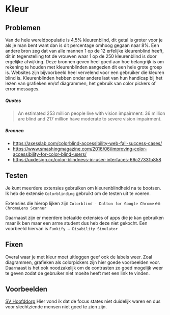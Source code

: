 # Kleur
## Problemen
Van de hele wereldpopulatie is 4,5% kleurenblind, dit getal is groter voor je als je man bent want dan is dit percentage omhoog gegaan naar 8%. Een andere bron zeg dat van alle mannen 1 op de 12 erfelijke kleurenblind heeft, dit in tegenstelling tot de vrouwen waar 1 op de 250 kleurenblind is door ergelijke afwijking. Deze bronnen geven heel goed aan hoe belangrijk is om rekening te houden met kleurenblinden aangezien dit een hele grote groep is. Websites zijn bijvoorbeeld heel vervelend voor een gebruiker die kleuren blind is. Kleurenblinden hebben onder andere last van hun handicap bij het lezen van grafieken en/of diagrammen, het gebruik van color pickers of error messages.

##### Quotes
> An estimated 253 million people live with vision impairment: 36 million are blind and 217 million have moderate to severe vision impairment.

##### Bronnen
- https://axesslab.com/colorblind-accessibility-web-fail-success-cases/
- https://www.smashingmagazine.com/2016/06/improving-color-accessibility-for-color-blind-users/
- https://uxdesign.cc/color-blindness-in-user-interfaces-66c27331b858



## Testen
Je kunt meerdere extensies gebruiken om kleurenblindheid na te  bootsen. Ik heb de extensie `Colorblinding` gebruikt om de testen uit te voeren.

Extensies die hierop lijken zijn `Colorblind - Dalton for Google Chrome` en `ChromeLens Scanner`

Daarnaast zijn er meerdere betaalde extensies of apps die je kan gebruiken maar ik ben maar een arme student dus heb deze niet gekocht. Een voorbeeld hiervan is `Funkify – Disability Simulator`   

## Fixen
Overal waar je met kleur moet uitleggen geef ook de labels weer. Zoal diagrammen, grafieken als colorpickers zijn hier goede voorbeelden voor. Daarnaast is het ook noodzakelijk om de contrasten zo goed mogelijk weer te geven zodat de gebruiker niet moeite heeft met een link te vinden.

## Voorbeelden
[SV Hoofddorp](https://www.svhoofddorp.nl/)
Hier vond ik dat de focus states niet duidelijk waren en dus voor slechtziende mensen niet goed te zien zijn.
